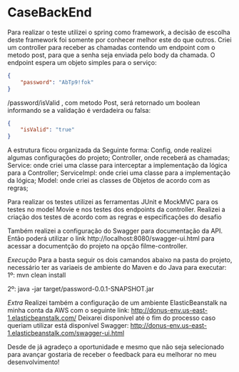 # CaseBackEnd

Para realizar o teste utilizei o spring como framework, a decisão de escolha deste framework foi somente por conhecer melhor este do que outros.
Criei um controller para receber as chamadas contendo um endpoint com o metodo post, para que a senha seja enviada pelo body da chamada.
O endpoint espera um objeto simples para o serviço:
```json
{
	"password": "AbTp9!fok"
}
```

/password/isValid , com metodo Post, será retornado um boolean informando se a validação é verdadeira ou falsa:

```json
{
	"isValid": "true"
}
```

A estrutura ficou organizada da Seguinte forma:
Config, onde realizei algumas configurações do projeto;
Controller, onde receberá as chamadas;
Service: onde criei uma classe para interceptar a implementação da lógica para a Controller;
ServiceImpl: onde criei uma classe para a implementação da lógica;
Model: onde criei as classes de Objetos de acordo com as regras;

Para realizar os testes utilizei as ferramentas JUnit e MockMVC para os testes no model Movie e nos testes dos endpoints da controller.
Realizei a criação dos testes de acordo com as regras e especificações do desafio

Também realizei a configuração do Swagger para documentação da API.
Então poderá utilizar o link http://localhost:8080/swagger-ui.html para acessar a documentção do projeto na opção filme-controller.

*Execução*
Para a basta seguir os dois camandos abaixo na pasta do projeto, necessário ter as variaeis de ambiente do Maven e do Java para executar:
1º:
mvn clean install

2º:
java -jar target/password-0.0.1-SNAPSHOT.jar

*Extra*
Realizei também a configuração de um ambiente ElasticBeanstalk na minha conta da AWS com o seguinte link:
http://donus-env.us-east-1.elasticbeanstalk.com/
Deixarei disponível até o fim do processo caso queriam utilizar está disponível 
Swagger:
http://donus-env.us-east-1.elasticbeanstalk.com/swagger-ui.html


Desde de já agradeço a oportunidade e mesmo que não seja selecionado para avançar gostaria de receber o feedback para eu melhorar no meu desenvolvimento!
